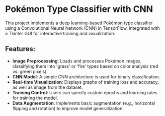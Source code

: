 # Pokémon Type Classifier with CNN

This project implements a deep learning-based Pokémon type classifier using a Convolutional Neural Network (CNN) in TensorFlow, integrated with a Tkinter GUI for interactive training and visualization.

## Features:
- **Image Preprocessing**: Loads and processes Pokémon images, classifying them into 'grass' or 'fire' types based on color analysis (red vs. green pixels).
- **CNN Model**: A simple CNN architecture is used for binary classification.
- **Real-time Visualization**: Displays graphs of training loss and accuracy, as well as image from the dataset.
- **Training Control**: Users can specify custom epochs and learning rates for training the model.
- **Data Augmentation**: Implements basic augmentation (e.g., horizontal flipping and rotation) to improve model generalization.
